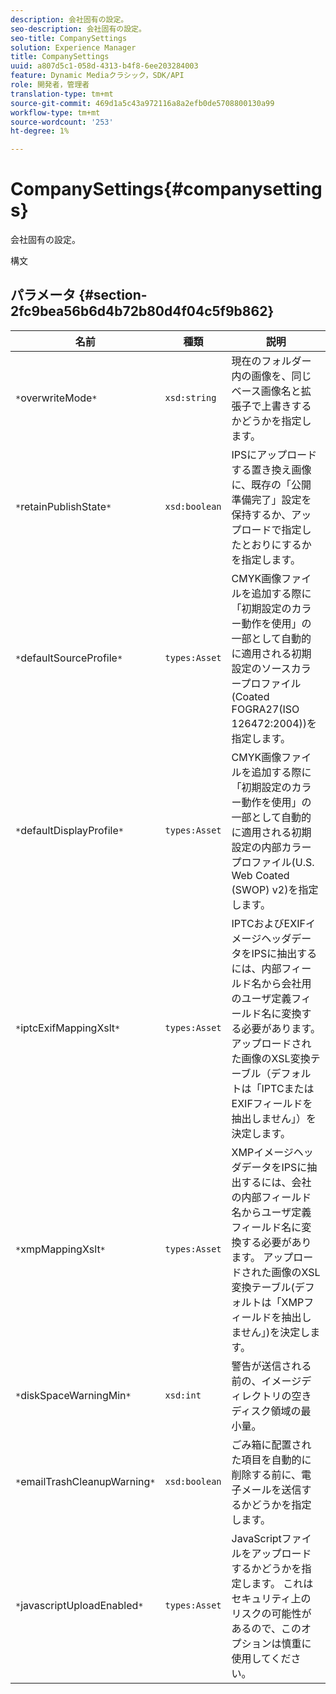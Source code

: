 ```yaml
---
description: 会社固有の設定。
seo-description: 会社固有の設定。
seo-title: CompanySettings
solution: Experience Manager
title: CompanySettings
uuid: a807d5c1-058d-4313-b4f8-6ee203284003
feature: Dynamic Mediaクラシック，SDK/API
role: 開発者，管理者
translation-type: tm+mt
source-git-commit: 469d1a5c43a972116a8a2efb0de5708800130a99
workflow-type: tm+mt
source-wordcount: '253'
ht-degree: 1%

---
```



# CompanySettings{#companysettings}

会社固有の設定。

構文

## パラメータ {#section-2fc9bea56b6d4b72b80d4f04c5f9b862}

| 名前 | 種類 | 説明 |
|---|---|---|
| `*`overwriteMode`*` | `xsd:string` | 現在のフォルダー内の画像を、同じベース画像名と拡張子で上書きするかどうかを指定します。 |
| `*`retainPublishState`*` | `xsd:boolean` | IPSにアップロードする置き換え画像に、既存の「公開準備完了」設定を保持するか、アップロードで指定したとおりにするかを指定します。 |
| `*`defaultSourceProfile`*` | `types:Asset` | CMYK画像ファイルを追加する際に「初期設定のカラー動作を使用」の一部として自動的に適用される初期設定のソースカラープロファイル(Coated FOGRA27(ISO 126472:2004))を指定します。 |
| `*`defaultDisplayProfile`*` | `types:Asset` | CMYK画像ファイルを追加する際に「初期設定のカラー動作を使用」の一部として自動的に適用される初期設定の内部カラープロファイル(U.S. Web Coated (SWOP) v2)を指定します。 |
| `*`iptcExifMappingXslt`*` | `types:Asset` | IPTCおよびEXIFイメージヘッダデータをIPSに抽出するには、内部フィールド名から会社用のユーザ定義フィールド名に変換する必要があります。 アップロードされた画像のXSL変換テーブル（デフォルトは「IPTCまたはEXIFフィールドを抽出しません」）を決定します。 |
| `*`xmpMappingXslt`*` | `types:Asset` | XMPイメージヘッダデータをIPSに抽出するには、会社の内部フィールド名からユーザ定義フィールド名に変換する必要があります。 アップロードされた画像のXSL変換テーブル(デフォルトは「XMPフィールドを抽出しません」)を決定します。 |
| `*`diskSpaceWarningMin`*` | `xsd:int` | 警告が送信される前の、イメージディレクトリの空きディスク領域の最小量。 |
| `*`emailTrashCleanupWarning`*` | `xsd:boolean` | ごみ箱に配置された項目を自動的に削除する前に、電子メールを送信するかどうかを指定します。 |
| `*`javascriptUploadEnabled`*` | `types:Asset` | JavaScriptファイルをアップロードするかどうかを指定します。 これはセキュリティ上のリスクの可能性があるので、このオプションは慎重に使用してください。 |

